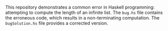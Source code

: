 This repository demonstrates a common error in Haskell programming: attempting to compute the length of an infinite list. The `bug.hs` file contains the erroneous code, which results in a non-terminating computation. The `bugSolution.hs` file provides a corrected version.